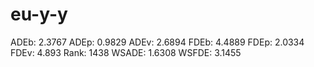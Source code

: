 # eu-y-y

ADEb: 2.3767
ADEp: 0.9829
ADEv: 2.6894
FDEb: 4.4889
FDEp: 2.0334
FDEv: 4.893
Rank: 1438
WSADE: 1.6308
WSFDE: 3.1455